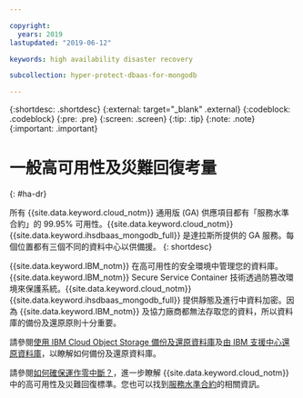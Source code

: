 ```yaml
---

copyright:
  years: 2019
lastupdated: "2019-06-12"

keywords: high availability disaster recovery

subcollection: hyper-protect-dbaas-for-mongodb

---
```


{:shortdesc: .shortdesc}
{:external: target="_blank" .external}
{:codeblock: .codeblock}
{:pre: .pre}
{:screen: .screen}
{:tip: .tip}
{:note: .note}
{:important: .important}

# 一般高可用性及災難回復考量
{: #ha-dr}

所有 {{site.data.keyword.cloud_notm}} 通用版 (GA) 供應項目都有「服務水準合約」的 99.95% 可用性。{{site.data.keyword.cloud_notm}} {{site.data.keyword.ihsdbaas_mongodb_full}} 是達拉斯所提供的 GA 服務。每個位置都有三個不同的資料中心以供備援。
{: shortdesc}

{{site.data.keyword.IBM_notm}} 在高可用性的安全環境中管理您的資料庫。{{site.data.keyword.IBM_notm}} Secure Service Container 技術透過防篡改環境來保護系統。{{site.data.keyword.cloud_notm}} {{site.data.keyword.ihsdbaas_mongodb_full}} 提供靜態及進行中資料加密。因為 {{site.data.keyword.IBM_notm}} 及協力廠商都無法存取您的資料，所以資料庫的備份及還原原則十分重要。

請參閱[使用 IBM Cloud Object Storage 備份及還原資料庫](/docs/services/hyper-protect-dbaas-for-mongodb?topic=hyper-protect-dbaas-for-mongodb-backup_mongodb_databases)及[由 IBM 支援中心還原資料庫](/docs/services/hyper-protect-dbaas-for-mongodb?topic=hyper-protect-dbaas-for-mongodb-restore_mongodb_databases)，以瞭解如何備份及還原資料庫。

請參閱[如何確保運作零中斷？](/docs/overview?topic=overview-zero-downtime#zero-downtime)，進一步瞭解 {{site.data.keyword.cloud_notm}} 中的高可用性及災難回復標準。您也可以找到[服務水準合約](/docs/overview?topic=overview-zero-downtime#SLAs)的相關資訊。
